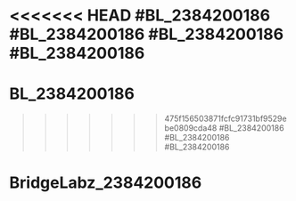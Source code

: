 <<<<<<< HEAD
#BL_2384200186
#BL_2384200186
#BL_2384200186
#BL_2384200186
=======
# BL_2384200186
>>>>>>> 475f156503871fcfc91731bf9529ebe0809cda48
#BL_2384200186
#BL_2384200186
#BL_2384200186
# BridgeLabz_2384200186

